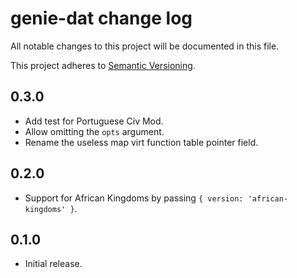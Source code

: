 # genie-dat change log

All notable changes to this project will be documented in this file.

This project adheres to [Semantic Versioning](http://semver.org/).

## 0.3.0
* Add test for Portuguese Civ Mod.
* Allow omitting the `opts` argument.
* Rename the useless map virt function table pointer field.

## 0.2.0
* Support for African Kingdoms by passing `{ version: 'african-kingdoms' }`.

## 0.1.0
* Initial release.
